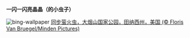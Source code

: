 
**一闪一闪亮晶晶（的小虫子）**

![bing-wallpaper](https://www.bing.com/th?id=OHR.SmokyFireflies_ZH-CN3840923626_1920x1080.jpg)
[同步萤火虫，大烟山国家公园，田纳西州，美国 (© Floris Van Bruegel/Minden Pictures)](https://www.bing.com/search?q=%E8%90%A4%E7%81%AB%E8%99%AB&amp;form=hpcapt&amp;mkt=zh-cn)
  
